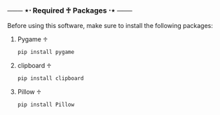 ### ─── ⋆⋅ Required ♰ Packages ⋅⋆ ───

Before using this software, make sure to install the following packages:

 1. Pygame ♱
    ```bash
    pip install pygame
    ```

 2. clipboard ♱
    ```bash
    pip install clipboard
    ```

 3. Pillow ♱
    ```bash
    pip install Pillow
    ```
⠀⠀⠀⠀⠀⠀⠀
